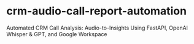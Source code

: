 # crm-audio-call-report-automation
Automated CRM Call Analysis: Audio-to-Insights Using FastAPI, OpenAI Whisper &amp; GPT, and Google Workspace
